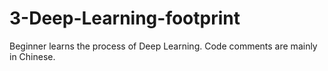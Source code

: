 # 3-Deep-Learning-footprint
Beginner learns the process of Deep Learning. Code comments are mainly in Chinese.
